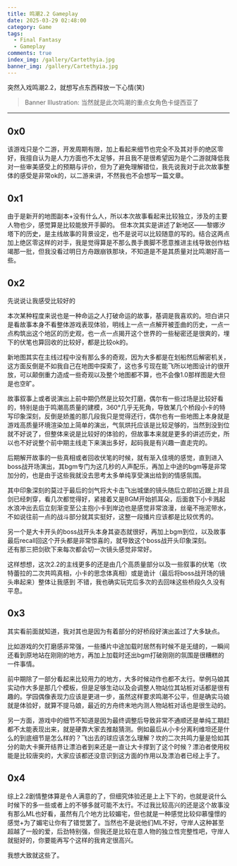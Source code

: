 ```yaml
---
title: 鸣潮2.2 Gameplay
date: 2025-03-29 02:48:00
category: Game
tags:
  - Final Fantasy
  - Gameplay
comments: true
index_img: /gallery/Cartethyia.jpg
banner_img: /gallery/Cartethyia.jpg
---
```

突然入戏鸣潮2.2，就想写点东西释放一下心情(笑)
<!--more-->
> Banner Illustration: 当然就是此次鸣潮的重点女角色卡缇西亚了  
---
## 0x0
该游戏只是个二游，开发周期有限，加上看起来细节也完全不及其对手的绝区零好，我擅自认为是人力方面也不太足够，并且我不是很希望因为是个二游就降低我对一些审美感受上的预期与评价，但为了避免理解错位，我先说我对于此次故事整体的感受是非常ok的，以二游来讲，不然我也不会想写一篇文章。

## 0x1
由于是新开的地图副本+没有什么人，所以本次故事看起来比较独立，涉及的主要人物也少，感觉算是比较能放开手脚的。 但本次其实是讲述了新地区——黎娜汐塔下的历史，是主线故事的背景设定，也不是说可以比较随意的写的。结合这两点加上绝区零这样的对手，我是觉得算是不那么畏手畏脚不愿意推进主线导致创作枯竭那一批，但我没看过明日方舟跟崩铁那块，不知道是不是其质量对比鸣潮好高一些。

## 0x2
先说说让我感受比较好的  

本次某种程度来说也是一种命运之人打破命运的故事，基调是我喜欢的。坦白讲只是看故事本身不看整体游戏表现体验，明线上一点一点解开被歪曲的历史，一点一点构筑出这个地区的历史观，也一点一点揭开这个世界的一些秘密还是很爽的，埋下的伏笔也算回收的比较好，都是比较ok的。  

新地图其实在主线过程中没有那么多的奇观，因为大多都是在划船然后解密机关，这方面反倒是不如我自己在地图中探索了，这也多亏现在能飞所以地图设计的很开放，可以颠倒重力造成一些奇观以及整个地图都不算，也不会像1.0那样图是大但是也空旷。

故事叙事上或者说演出上前中期仍然是比较欠打磨，偶尔有一些过场是比较好看的，特别是由于鸣潮高质量的建模，360°几乎无死角，导致某几个桥段小卡的特写印象深刻，反倒是娇羞的那几段我只是觉得还行，偶尔也有一些地图上本身就是游戏高质量环境渲染加上简单的演出，气氛烘托应该是比较足够的，当然到没到位就不好说了，但整体来说是比较好的体验的，但故事本来就是更多的讲述历史，所以也不好说整个前中期主线走下来演出多好，起码我是有兴趣一直走完的。

后期解开故事的一些真相或者回收伏笔的时候，就有渐入佳境的感觉，直到进入boss战开场演出，其bgm专门为这几秒的人声配乐，再加上中途的bgm等是非常加分的，也是由于这些我就没去思考太多单纯享受演出给到的情感氛围。  

其中印象深刻的莫过于最后的剑气将大卡击飞出城堡的镜头随后立即拉近跟上并且剑已经刺穿，看几次都觉得好，紧接着又是BGM开始抓耳朵，后面救下小卡溅起水浪冲出去后立刻渐变至公主抱小卡到岸边也是感觉非常浪漫，丝毫不拖泥带水，不如说往前一点的战斗部分就其实挺好，这整一段播片应该都是比较优秀的。  

另一个是大卡开头的boss战开头本身其姿态就很好，再加上bgm到位，以及故事最后recall回这个开头都是非常惊喜的，就导致这个boss战开头印象深刻。  
还有那三把剑砍下来每次都会切一次镜头感觉非常好。

这样想想，这次2.2的主线更多的还是由几个高质量部分以及一些叙事的伏笔（坎特蕾拉的二次共鸣真相，小卡的思念体真相）或是诡计（最后将boss战开场的镜头串起来）整体让我感到
不错，我也确实玩完后多次的去回味这些桥段久久没有平息。

## 0x3
其实看前面就知道，我对其也是因为有着部分的好桥段好演出盖过了大多缺点。

比如游戏的欠打磨感非常强，一些播片中途加载时居然有时候不是无缝的，一瞬间还看到原地站在刚刚的地方，再加上加载时还出bgm打破刚刚的氛围是很糟糕的一件事情。  

前中期除了一部分看起来比较用力的地方，大多时候动作也都不太行。举例马娘其实动作大多是那几个模板，但是足够生动以及会调整人物站位其站桩对话都是很有趣的。学园偶像表现力应该是更进一步，虽然这样要求鸣潮不公平，但是确实马娘就是体验好，就算不提马娘，最近的方舟终末地内测人物站桩对话也是很生动的。

另一方面，游戏中的细节不知道是因为最终调整后导致非常不通顺还是单纯工期赶都不太能表现出来，就是硬靠大家去推敲猜测。例如最后从小卡分离利维坦还是什么的到底细节是怎么样的？飞出去的球应该怎么理解？坎的二次共鸣力量是恰如其分的助大卡撕开结界让漂泊者到来还是一直让大卡撑到了这个时候？漂泊者使用权能是比较唐突的，大家应该都还没意识到这方面的作用以及漂泊者已经上手了。

## 0x4
综上2.2剧情整体算是令人满意的了，但细究体验还是上上下下的，也就是说什么时候下的多一些或者上的不够多就可能不太行。不过我比较高兴的还是这个故事没有那么ML也好看，虽然有几个地方比较媚宅，但也就是一种感觉比较仰慕憧憬的感觉+为了媚宅让你有了错觉罢了。当然也不是说他们ML不好，守岸人这种甚至超越了一般的爱，后劲特别强，但我还是比较在意人物的独立性完整性吧，守岸人就挺好的，你要能再写个这样的我肯定很高兴。

我想大致就这些了。